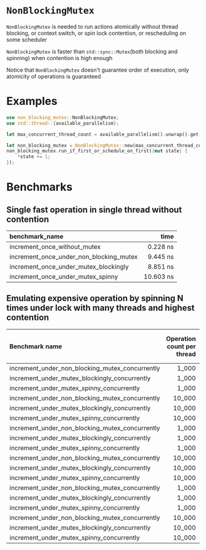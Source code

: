 # `NonBlockingMutex`

`NonBlockingMutex` is needed to run actions
atomically without thread blocking, or context
switch, or spin lock contention, or rescheduling
on some scheduler

`NonBlockingMutex` is faster than `std::sync::Mutex`(both blocking and spinning)
when contention is high enough

Notice that `NonBlockingMutex` doesn't guarantee order
of execution, only atomicity of operations is guaranteed

# Examples
```rust
use non_blocking_mutex::NonBlockingMutex;
use std::thread::{available_parallelism};

let max_concurrent_thread_count = available_parallelism().unwrap().get();

let non_blocking_mutex = NonBlockingMutex::new(max_concurrent_thread_count, 0);
non_blocking_mutex.run_if_first_or_schedule_on_first(|mut state| {
    *state += 1;
});
```

# Benchmarks
## Single fast operation in single thread without contention
| benchmark_name                          |      time |
|:----------------------------------------|----------:|
| increment_once_without_mutex            |  0.228 ns |
| increment_once_under_non_blocking_mutex |  9.445 ns |
| increment_once_under_mutex_blockingly   |  8.851 ns |
| increment_once_under_mutex_spinny       | 10.603 ns |

## Emulating expensive operation by spinning N times under lock with many threads and highest contention
| Benchmark name                                  | Operation count per thread | Spin under lock count | Concurrent thread count | average_time |
|:------------------------------------------------|---------------------------:|----------------------:|------------------------:|-------------:|
| increment_under_non_blocking_mutex_concurrently |                      1_000 |                     0 |                      24 |     3.408 ms |
| increment_under_mutex_blockingly_concurrently   |                      1_000 |                     0 |                      24 |     1.072 ms |
| increment_under_mutex_spinny_concurrently       |                      1_000 |                     0 |                      24 |     4.376 ms |
| increment_under_non_blocking_mutex_concurrently |                     10_000 |                     0 |                      24 |    42.584 ms |
| increment_under_mutex_blockingly_concurrently   |                     10_000 |                     0 |                      24 |    14.960 ms |
| increment_under_mutex_spinny_concurrently       |                     10_000 |                     0 |                      24 |    94.658 ms |
| increment_under_non_blocking_mutex_concurrently |                      1_000 |                    10 |                      24 |    12.280 ms |
| increment_under_mutex_blockingly_concurrently   |                      1_000 |                    10 |                      24 |     8.345 ms |
| increment_under_mutex_spinny_concurrently       |                      1_000 |                    10 |                      24 |    34.977 ms |
| increment_under_non_blocking_mutex_concurrently |                     10_000 |                    10 |                      24 |    70.013 ms |
| increment_under_mutex_blockingly_concurrently   |                     10_000 |                    10 |                      24 |    84.143 ms |
| increment_under_mutex_spinny_concurrently       |                     10_000 |                    10 |                      24 |    349.07 ms |
| increment_under_non_blocking_mutex_concurrently |                      1_000 |                   100 |                      24 |    44.670 ms |
| increment_under_mutex_blockingly_concurrently   |                      1_000 |                   100 |                      24 |    47.335 ms |
| increment_under_mutex_spinny_concurrently       |                      1_000 |                   100 |                      24 |   117.570 ms |
| increment_under_non_blocking_mutex_concurrently |                     10_000 |                   100 |                      24 |   378.230 ms |
| increment_under_mutex_blockingly_concurrently   |                     10_000 |                   100 |                      24 |   801.090 ms |
| increment_under_mutex_spinny_concurrently       |                     10_000 |                   100 |                      24 |  1200.400 ms |